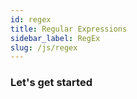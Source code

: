 ```yaml
---
id: regex
title: Regular Expressions
sidebar_label: RegEx
slug: /js/regex
---
```


### Let's get started